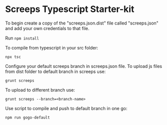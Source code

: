 # Screeps Typescript Starter-kit

To begin create a copy of the "screeps.json.dist" file called "screeps.json" and add your own credentials to that file.

Run ```npm install```

To compile from typescript in your src folder:

```npx tsc```

Configure your default screeps branch in screeps.json file. To upload js files from dist folder to default branch in screeps use:

```grunt screeps```

To upload to different branch use:

```grunt screeps --branch=<branch-name>```

Use script to compile and push to default branch in one go:

```npm run gogo-default```